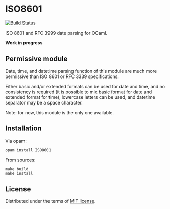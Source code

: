 # ISO8601

[![Build Status](https://travis-ci.org/sagotch/ISO8601.ml.svg?branch=test)](https://travis-ci.org/sagotch/ISO8601.ml)

ISO 8601 and RFC 3999 date parsing for OCaml.

**Work in progress**

## Permissive module

Date, time, and datetime parsing function of this module are
much more permissive than ISO 8601 or RFC 3339 specifications.

Either basic and/or extended formats can be used for date and time,
and no consistency is required (it is possible to mix basic format for
date and extended format for time), lowercase letters can be used,
and datetime separator may be a space character.

Note: for now, this module is the only one available.

## Installation

Via opam:

    opam install ISO8601

From sources:

    make build
    make install

## License

Distributed under the terms of [MIT license](LISENCE).
